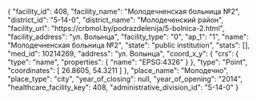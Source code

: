{
    "facility_id": 408,
    "facility_name": "Молодечненская больница №2",
    "district_id": "5-14-0",
    "district_name": "Молодеченский район",
    "facility_url": "https:\/\/crbmol.by\/podrazdelenija\/5-bolnica-2.html",
    "facility_address": "ул. Волынца",
    "facility_type": "0",
    "ap_1": "1",
    "name": "Молодечненская больница №2",
    "state": "public institution",
    "stats": [],
    "med_id": 10214269,
    "address": "ул. Волынца",
    "coord_x_y": {
        "crs": {
            "type": "name",
            "properties": {
                "name": "EPSG:4326"
            }
        },
        "type": "Point",
        "coordinates": [
            26.8605,
            54.3211
        ]
    },
    "place_name": "Молодечно",
    "place_type": "city",
    "year_of_closing": null,
    "year_of_opening": "2014",
    "healthcare_facility_key": 408,
    "administrative_division_id": "5-14-0"
}